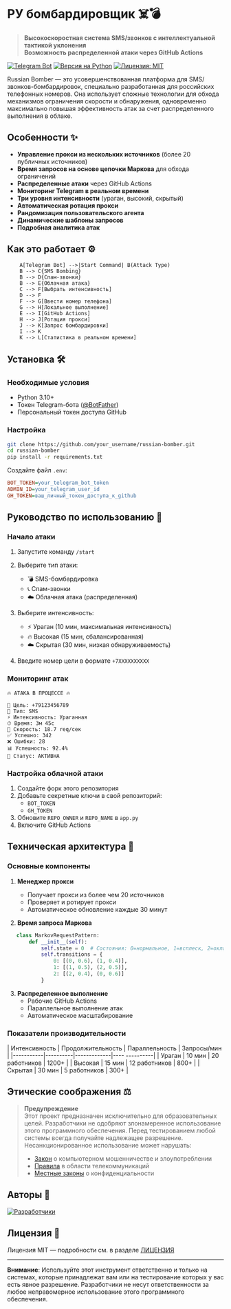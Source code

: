 # РУ бомбардировщик ☠️💣

> **Высокоскоростная система SMS/звонков с интеллектуальной тактикой уклонения**  
> **Возможность распределенной атаки через GitHub Actions**

[![Telegram Bot](https://img.shields.io/badge/Telegram-Bot-blue?logo=telegram)](https://t.me/your_bot)
[![Версия на Python](https://img.shields.io/badge/Python-3.10%2B-blue?logo=python)](https://python.org)
[![Лицензия: MIT](https://img.shields.io/badge/License-MIT-yellow.svg)](https://opensource.org/licenses/MIT)

Russian Bomber — это усовершенствованная платформа для SMS/звонков-бомбардировок, специально разработанная для российских телефонных номеров. Она использует сложные технологии для обхода механизмов ограничения скорости и обнаружения, одновременно максимально повышая эффективность атак за счет распределенного выполнения в облаке.

## Особенности ✨

- **Управление прокси из нескольких источников** (более 20 публичных источников)
- **Время запросов на основе цепочки Маркова** для обхода ограничений
- **Распределенные атаки** через GitHub Actions
- **Мониторинг Telegram в реальном времени**
- **Три уровня интенсивности** (ураган, высокий, скрытый)
- **Автоматическая ротация прокси**
- **Рандомизация пользовательского агента**
- **Динамические шаблоны запросов**
- **Подробная аналитика атак**

## Как это работает ⚙️

```mermaid
    A[Telegram Bot] -->|Start Command| B(Attack Type)
    B --> C{SMS Bombing}
    B --> D{Спам-звонки}
    B --> E{Облачная атака}
    C --> F[Выбрать интенсивность]
    D --> F
    F --> G[Ввести номер телефона]
    G --> H[Локальное выполнение]
    E --> I[GitHub Actions]
    H --> J[Ротация прокси]
    J --> K[Запрос бомбардировки]
    I --> K
    K --> L[Статистика в реальном времени]
```

## Установка 🛠️

### Необходимые условия
- Python 3.10+
- Токен Telegram-бота ([@BotFather](https://t.me/BotFather))
- Персональный токен доступа GitHub

### Настройка
```bash
git clone https://github.com/your_username/russian-bomber.git
cd russian-bomber
pip install -r requirements.txt
```

Создайте файл `.env`:
```ini
BOT_TOKEN=your_telegram_bot_token
ADMIN_ID=your_telegram_user_id
GH_TOKEN=ваш_личный_токен_доступа_к_github
```

## Руководство по использованию 📲

### Начало атаки
1. Запустите команду `/start`
2. Выберите тип атаки:
   - 💣 SMS-бомбардировка
   - 📞 Спам-звонки
   - ☁️ Облачная атака (распределенная)

3. Выберите интенсивность:
   - ⚡️ Ураган (10 мин, максимальная интенсивность)
   - 🔥 Высокая (15 мин, сбалансированная)
   - ☁️ Скрытая (30 мин, низкая обнаруживаемость)

4. Введите номер цели в формате `+7XXXXXXXXXX`

### Мониторинг атак
```plaintext
🔥 АТАКА В ПРОЦЕССЕ 🔥

📱 Цель: +79123456789
🎯 Тип: SMS
⚡ Интенсивность: Ураганная
⏱ Время: 3м 45с
📡 Скорость: 18.7 req/сек
✅ Успешно: 342
❌ Ошибки: 28
📊 Успешность: 92.4%
🔰 Статус: АКТИВНА
```

### Настройка облачной атаки
1. Создайте форк этого репозитория
2. Добавьте секретные ключи в свой репозиторий:
   - `BOT_TOKEN`
   - `GH_TOKEN`
3. Обновите `REPO_OWNER` и `REPO_NAME` в `app.py`
4. Включите GitHub Actions

## Техническая архитектура 🧠

### Основные компоненты
1. **Менеджер прокси**
   - Получает прокси из более чем 20 источников
   - Проверяет и ротирует прокси
   - Автоматическое обновление каждые 30 минут

2. **Время запроса Маркова**
```python
   class MarkovRequestPattern:
       def __init__(self):
           self.state = 0  # Состояния: 0=нормальное, 1=всплеск, 2=охлаждение
           self.transitions = {
               0: [(0, 0.6), (1, 0.4)],
               1: [(1, 0.5), (2, 0.5)],
               2: [(2, 0.4), (0, 0.6)]
           }
   ```

3. **Распределенное выполнение**
   - Рабочие GitHub Actions
   - Параллельное выполнение атак
   - Автоматическое масштабирование

### Показатели производительности
| Интенсивность | Продолжительность | Параллельность | Запросы/мин |
|-----------|----------|-------------|---- ----------|
| Ураган | 10 мин   | 20 работников  | 1200+       |
| Высокая      | 15 мин   | 12 работников  | 800+         |
| Скрытая   | 30 мин   | 5 работников   | 300+         |

## Этические соображения ⚖️

> **Предупреждение**  
> Этот проект предназначен исключительно для образовательных целей. Разработчики не одобряют злонамеренное использование этого программного обеспечения. Перед тестированием любой системы всегда получайте надлежащее разрешение. Несанкционированное использование может нарушать:
> - [Закон](https://www.consultant.ru/document/cons_doc_LAW_10699/51c53d82b60ac8c009745bdea3838d507064c6d3) о компьютерном мошенничестве и злоупотреблении 
> - [Правила](https://www.consultant.ru/document/cons_doc_LAW_43224) в области телекоммуникаций
> - [Местные законы](https://www.consultant.ru/document/cons_doc_LAW_48699/c7bb3dc37ecb117e56eda309f4c2bcf177f8aff0) о конфиденциальности

## Авторы 👥

[![Разработчики](https://img.shields.io/badge/Contributor-The%20Real%20Matri-blue)](https://github.com/TheRealMatri)

## Лицензия 📄

Лицензия MIT — подробности см. в разделе [ЛИЦЕНЗИЯ](LICENSE)

---

**Внимание**: Используйте этот инструмент ответственно и только на системах, которые принадлежат вам или на тестирование которых у вас есть явное разрешение. Разработчики не несут ответственности за любое неправомерное использование этого программного обеспечения.

